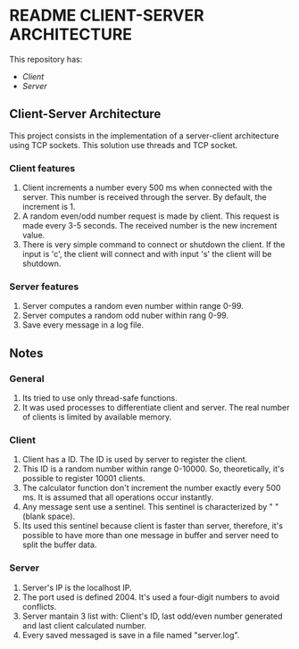 # README CLIENT-SERVER ARCHITECTURE

This repository has:
* *Client*
* *Server*

## Client-Server Architecture
This project consists in the implementation of a server-client architecture using TCP sockets. This solution use threads and TCP socket.

### Client features
1. Client increments a number every 500 ms when connected with the server. This number is received through the server. By default, the increment is 1.
2. A random even/odd number request is made by client. This request is made every 3-5 seconds.
   The received number is the new increment value.
3. There is very simple command to connect or shutdown the client. If the input is 'c', the client will connect and with input 's' the client will be shutdown.

### Server features
1. Server computes a random even number within range 0-99.
2. Server computes a random odd nuber within rang 0-99.
3. Save every message in a log file.

## Notes

### General
1. Its tried to use only thread-safe functions.
2. It was used processes to differentiate client and server. The real number of clients is limited by available memory.
 
### Client
1. Client has a ID. The ID is used by server to register the client.
2.  This ID is a random number within range 0-10000. So, theoretically, it's possible to register 10001 clients.
3. The calculator function don't increment the number exactly every 500 ms. It is assumed that all operations occur instantly.
4. Any message sent use a sentinel. This sentinel is characterized by " " (blank space).
5. Its used this sentinel because client is faster than server, therefore, it's possible to have more than one message in buffer and server need to split the buffer data.

### Server
1. Server's IP is the localhost IP.
2. The port used is defined 2004. It's used a four-digit numbers to avoid conflicts.
3. Server mantain 3 list with: Client's ID, last odd/even number generated and last client calculated number.
4. Every saved messaged is save in a file named "server.log".
